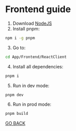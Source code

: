 # Frontend guide
1. Download [NodeJS](https://nodejs.org/en/download/)
2. Install pnpm:
```bash
npm i -g pnpm
```
3. Go to:
```bash
cd App/Frontend/ReactClient
```
4. Install all dependencies:
```bash
pnpm i
```
5. Run in dev mode:
```bash
pnpm dev
```
6. Run in prod mode:
```bash
pnpm build
```
[GO BACK](../../README.md)
